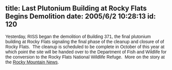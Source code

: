 title: Last Plutonium Building at Rocky Flats Begins Demolition
date: 2005/6/2 10:28:13
id: 120
---
<font face="Arial">Yesterday, RISS began the demolition of Building 371, the final plutonium building at Rocky Flats signaling the final phase of the cleanup and closure of of Rocky Flats.  The cleanup is scheduled to be complete in October of this year at which point the site will be handed over to the Department of Fish and Wildlife for the conversion to the Rocky Flats National Wildlife Refuge.  More on the story at the [Rocky Mountain News](http://www.rockymountainnews.com/drmn/local/article/0,1299,DRMN_15_3823543,00.html).</font>